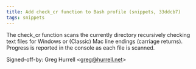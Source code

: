 ```yaml
---
title: Add check_cr function to Bash profile (snippets, 33ddcb7)
tags: snippets
---
```


The check_cr function scans the currently directory recursively checking text files for Windows or (Classic) Mac line endings (carriage returns). Progress is reported in the console as each file is scanned.

Signed-off-by: Greg Hurrell &lt;greg@hurrell.net&gt;
